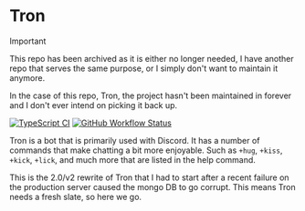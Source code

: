 # Tron

> [!IMPORTANT]
> This repo has been archived as it is either no longer needed, I have another repo that serves the same purpose, or I simply don't want to maintain it anymore.
>
> In the case of this repo, Tron, the project hasn't been maintained in forever and I don't ever intend on picking it back up.

[![TypeScript CI](https://github.com/4lch4/Tron/actions/workflows/typescript.yml/badge.svg)](https://github.com/4lch4/Tron/actions/workflows/typescript.yml)
[![GitHub Workflow Status](https://img.shields.io/github/workflow/status/4lch4/Tron/CodeQL?label=CodeQL)](https://github.com/4lch4/Tron/security/code-scanning)

Tron is a bot that is primarily used with Discord. It has a number of commands that make chatting a
bit more enjoyable. Such as `+hug`, `+kiss`, `+kick`, `+lick`, and much more that are listed in
the help command.

This is the 2.0/v2 rewrite of Tron that I had to start after a recent failure on the production server caused the mongo DB to go corrupt. This means Tron needs a fresh slate, so here we go.
